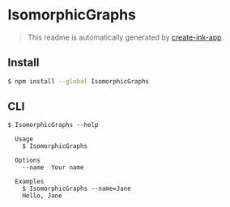# IsomorphicGraphs

> This readme is automatically generated by [create-ink-app](https://github.com/vadimdemedes/create-ink-app)


## Install

```bash
$ npm install --global IsomorphicGraphs
```


## CLI

```
$ IsomorphicGraphs --help

  Usage
    $ IsomorphicGraphs

  Options
    --name  Your name

  Examples
    $ IsomorphicGraphs --name=Jane
    Hello, Jane
```

